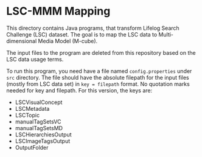 # LSC-MMM Mapping

This directory contains Java programs, that transform Lifelog Search Challenge (LSC) dataset. The goal is to map the LSC data to Multi-dimensional Media Model (M-cube).

The input files to the program are deleted from this repository based on the LSC data usage terms.

To run this program, you need have a file named `config.properties` under `src` directory. The file should have the absolute filepath for the input files (mostly from LSC data set) in `key = filepath` format. No quotation marks needed for key and filepath.
For this version, the keys are:
 - LSCVisualConcept
 - LSCMetadata
 - LSCTopic
 - manualTagSetsVC
 - manualTagSetsMD
 - LSCHierarchiesOutput
 - LSCImageTagsOutput
 - OutputFolder